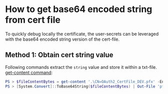 
# How to get base64 encoded string from cert file

To quickly debug locally the certificate, the user-secrets can be leveraged with the base64 encoded string version of the cert-file.

## Method 1: Obtain cert string value

Following commands extract the `string` value and store it within a txt-file.
[get-content command](https://docs.microsoft.com/en-us/powershell/module/microsoft.powershell.management/get-content?view=powershell-7.2):

``` PowerShell
PS > $fileContentBytes = get-content '.\CN=OAuth2_CertFile_DEV.pfx' -Encoding Byte
PS > [System.Convert]::ToBase64String($fileContentBytes) | Out-File 'pfx-encoded-bytes.txt'
```
